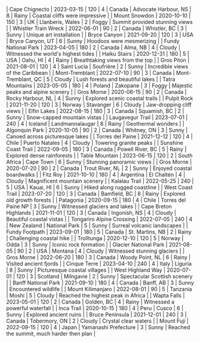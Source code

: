 | Cape Chignecto | 2023-03-15 | 120           | 4               | Canada  | Advocate Harbour, NS  | 8                   | Rainy              | Coastal cliffs were impressive |
| Mount Snowdon  | 2020-10-10 | 150           | 3               | UK      | Llanberis, Wales      | 2                   | Foggy              | Summit provided stunning views |
| Whistler Train Wreck | 2022-06-01 | 90     | 2               | Canada  | Whistler, BC          | 3                   | Sunny              | Unique art installation      |
| Bryce Canyon   | 2021-09-20 | 120           | 3               | USA     | Bryce Canyon, UT      | 6                   | Sunny              | Hoodoos were mesmerizing     |
| Fundy National Park | 2023-04-05 | 180     | 2               | Canada  | Alma, NB              | 4                   | Cloudy             | Witnessed the world's highest tides |
| Haiku Stairs   | 2020-12-31 | 180           | 5               | USA     | Oahu, HI              | 4                   | Rainy              | Breathtaking views from the top |
| Gros Piton     | 2021-08-01 | 120           | 4               | Saint Lucia | Soufrière           | 2                   | Sunny              | Incredible views of the Caribbean |
| Mont-Tremblant | 2022-07-10 | 90            | 3               | Canada  | Mont-Tremblant, QC    | 5                   | Cloudy             | Lush forests and beautiful lakes |
| Tatra Mountains | 2023-05-05 | 180           | 4               | Poland  | Zakopane              | 3                   | Foggy              | Majestic peaks and alpine scenery |
| Gros Morne      | 2020-06-15 | 90            | 2               | Canada  | Rocky Harbour, NL     | 4                   | Sunny              | Explored scenic coastal trails |
| Pulpit Rock    | 2021-11-20 | 120           | 3               | Norway  | Stavanger             | 6                   | Cloudy             | Jaw-dropping cliff views     |
| Elfin Lakes    | 2022-08-15 | 180           | 3               | Canada  | Squamish, BC          | 2                   | Sunny              | Snow-capped mountain vistas  |
| Laugavegur Trail | 2023-07-01 | 240         | 4               | Iceland | Landmannalaugar        | 8                   | Rainy              | Geothermal wonders           |
| Algonquin Park  | 2020-10-05 | 90            | 2               | Canada  | Whitney, ON           | 3                   | Sunny              | Canoed across picturesque lakes |
| Torres del Paine | 2021-12-12 | 120          | 4               | Chile   | Puerto Natales        | 4                   | Cloudy             | Towering granite peaks       |
| Sunshine Coast Trail | 2022-09-05 | 180    | 3               | Canada  | Powell River, BC      | 5                   | Rainy              | Explored dense rainforests   |
| Table Mountain | 2023-06-15 | 120           | 2               | South Africa | Cape Town          | 6                   | Sunny              | Stunning panoramic views     |
| Gros Morne      | 2020-07-20 | 90            | 2               | Canada  | Trout River, NL       | 2                   | Sunny              | Enjoyed coastal boardwalks   |
| Fitz Roy       | 2021-10-10 | 180           | 4               | Argentina | El Chaltén            | 4                   | Cloudy             | Magnificent mountain scenery |
| Kalalau Trail   | 2022-05-25 | 240           | 5               | USA     | Kauai, HI             | 6                   | Sunny              | Hiked along rugged coastline |
| West Coast Trail | 2023-07-20 | 120          | 3               | Canada  | Bamfield, BC          | 8                   | Rainy              | Explored old growth forests  |
| Patagonia       | 2020-09-15 | 180           | 4               | Chile   | Torres del Paine NP   | 3                   | Sunny              | Witnessed glaciers and lakes |
| Cape Breton Highlands | 2021-11-01 | 120    | 3               | Canada  | Ingonish, NS          | 4                   | Cloudy             | Beautiful coastal vistas     |
| Tongariro Alpine Crossing | 2022-07-05 | 240 | 4           | New Zealand | National Park   | 5                   		| Sunny              | Surreal volcanic landscapes  |
| Fundy Footpath | 2023-09-01 | 180           | 5               | Canada  | St. Martins, NB       | 2                   | Rainy              | Challenging coastal hike     |
| Trolltunga     | 2020-12-10 | 120           | 5               | Norway  | Odda                  | 3                   | Sunny              | Iconic rock formation        |
| Glacier National Park | 2021-08-05 | 90     | 2               | USA     | Montana               | 4                   | Cloudy             | Witnessed stunning glaciers  |
| Gros Morne      | 2022-06-20 | 180           | 3               | Canada  | Woody Point, NL       | 6                   | Rainy              | Visited ancient fjords       |
| Cinque Terre   | 2023-04-10 | 240           | 4               | Italy   | Liguria               | 8                   | Sunny              | Picturesque coastal villages |
| West Highland Way | 2020-07-01 | 120         | 3               | Scotland | Milngavie             | 2                   | Sunny              | Spectacular Scottish scenery |
| Banff National Park | 2021-09-10 | 180     | 4               | Canada  | Banff, AB             | 3                   | Sunny              | Encountered wildlife         |
| Mount Kilimanjaro | 2022-08-01 | 90         | 5               | Tanzania | Moshi                 | 5                   | Cloudy             | Reached the highest peak in Africa |
| Wapta Falls    | 2023-05-01 | 120           | 2               | Canada  | Golden, BC            | 4                   | Rainy              | Witnessed a powerful waterfall |
| Inca Trail     | 2020-10-15 | 180           | 4               | Peru    | Cusco                 | 6                   | Sunny              | Explored ancient ruins       |
| Bruce Peninsula | 2021-12-01 | 240           | 3               | Canada  | Tobermory, ON         | 2                   | Cloudy             | Crystal clear waters         |
| Mount Fuji     | 2022-09-15 | 120				| 4				| Japan	| Yamanashi Prefecture	| 3						| Sunny				| Reached the summit, much harder then plan |